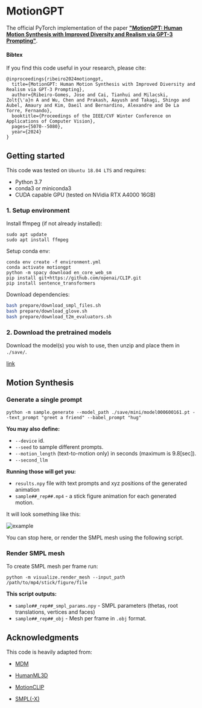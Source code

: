 # MotionGPT

The official PyTorch implementation of the paper [**"MotionGPT: Human Motion Synthesis with Improved Diversity and Realism via GPT-3 Prompting"**](http://humansensing.cs.cmu.edu/sites/default/files/MotionGPT%20Human%20Motion%20Synthesis.pdf).


#### Bibtex
If you find this code useful in your research, please cite:

```
@inproceedings{ribeiro2024motiongpt,
  title={MotionGPT: Human Motion Synthesis with Improved Diversity and Realism via GPT-3 Prompting},
  author={Ribeiro-Gomes, Jose and Cai, Tianhui and Milacski, Zolt{\'a}n A and Wu, Chen and Prakash, Aayush and Takagi, Shingo and Aubel, Amaury and Kim, Daeil and Bernardino, Alexandre and De La Torre, Fernando},
  booktitle={Proceedings of the IEEE/CVF Winter Conference on Applications of Computer Vision},
  pages={5070--5080},
  year={2024}
}
```

## Getting started

This code was tested on `Ubuntu 18.04 LTS` and requires:

* Python 3.7
* conda3 or miniconda3
* CUDA capable GPU (tested on NVidia RTX A4000 16GB)

### 1. Setup environment

Install ffmpeg (if not already installed):

```shell
sudo apt update
sudo apt install ffmpeg
```


Setup conda env:
```shell
conda env create -f environment.yml
conda activate motiongpt
python -m spacy download en_core_web_sm
pip install git+https://github.com/openai/CLIP.git
pip install sentence_transformers 
```

Download dependencies:

```bash
bash prepare/download_smpl_files.sh
bash prepare/download_glove.sh
bash prepare/download_t2m_evaluators.sh
```



<!-- ### 2. Get data

<details>
  <summary><b>Text to Motion</b></summary>

There are two paths to get the data:

(a) **Go the easy way if** you just want to generate text-to-motion (excluding editing which does require motion capture data)

(b) **Get full data** to train and evaluate the model.


#### a. The easy way (text only)

**HumanML3D** - Clone HumanML3D, then copy the data dir to our repository:

```shell
cd ..
git clone https://github.com/EricGuo5513/HumanML3D.git
unzip ./HumanML3D/HumanML3D/texts.zip -d ./HumanML3D/HumanML3D/
cp -r HumanML3D/HumanML3D motion-diffusion-model/dataset/HumanML3D
cd motion-diffusion-model
```


#### b. Full data (text + motion capture)

**HumanML3D** - Follow the instructions in [HumanML3D](https://github.com/EricGuo5513/HumanML3D.git),
then copy the result dataset to our repository:

```shell
cp -r ../HumanML3D/HumanML3D ./dataset/HumanML3D
```

**KIT** - Download from [HumanML3D](https://github.com/EricGuo5513/HumanML3D.git) (no processing needed this time) and the place result in `./dataset/KIT-ML`
</details> -->


### 2. Download the pretrained models

Download the model(s) you wish to use, then unzip and place them in `./save/`. 

[link](https://drive.google.com/drive/folders/1widBXdRfuoNLv9CJEmW0GURSaw59cskQ?usp=sharing)




## Motion Synthesis
<!-- ### Generate from test set prompts

```shell
python -m sample.generate --model_path ./save/humanml_trans_enc_512/model000200000.pt --num_samples 10 --num_repetitions 3
```

### Generate from your text file

```shell
python -m sample.generate --model_path ./save/humanml_trans_enc_512/model000200000.pt --input_text ./assets/example_text_prompts.txt
``` -->

### Generate a single prompt

```shell
python -m sample.generate --model_path ./save/mini/model000600161.pt --text_prompt "greet a friend" --babel_prompt "hug"
```
<!-- ```shell
python -m sample.generate --model_path ./save/humanml_trans_enc_512/model000200000.pt --text_prompt "the person walked forward and is picking up his toolbox."
``` -->


**You may also define:**
* `--device` id.
* `--seed` to sample different prompts.
* `--motion_length` (text-to-motion only) in seconds (maximum is 9.8[sec]).
* `--second_llm`

**Running those will get you:**

* `results.npy` file with text prompts and xyz positions of the generated animation
* `sample##_rep##.mp4` - a stick figure animation for each generated motion.

It will look something like this:

![example](assets/example_stick_fig.gif)

You can stop here, or render the SMPL mesh using the following script.

### Render SMPL mesh

To create SMPL mesh per frame run:

```shell
python -m visualize.render_mesh --input_path /path/to/mp4/stick/figure/file
```

**This script outputs:**
* `sample##_rep##_smpl_params.npy` - SMPL parameters (thetas, root translations, vertices and faces)
* `sample##_rep##_obj` - Mesh per frame in `.obj` format.



## Acknowledgments

This code is heavily adapted from:

- [MDM](https://github.com/GuyTevet/motion-diffusion-model)

- [HumanML3D](https://github.com/EricGuoICT/HumanML3D)

- [MotionCLIP](https://github.com/GuyTevet/MotionCLIP)

- [SMPL(-X)](https://github.com/vchoutas/smplx)

